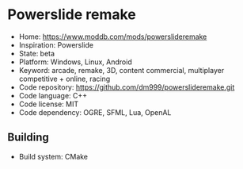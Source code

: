 # Powerslide remake

- Home: https://www.moddb.com/mods/powerslideremake
- Inspiration: Powerslide
- State: beta
- Platform: Windows, Linux, Android
- Keyword: arcade, remake, 3D, content commercial, multiplayer competitive + online, racing
- Code repository: https://github.com/dm999/powerslideremake.git
- Code language: C++
- Code license: MIT
- Code dependency: OGRE, SFML, Lua, OpenAL

## Building

- Build system: CMake
